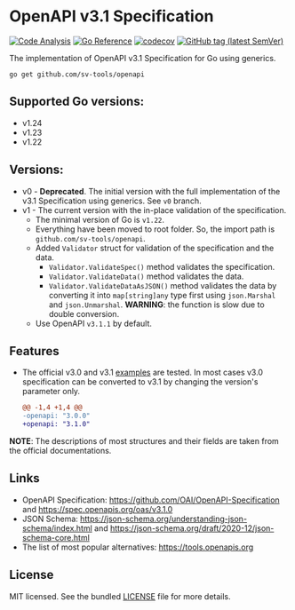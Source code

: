 # OpenAPI v3.1 Specification

[![Code Analysis](https://github.com/sv-tools/openapi/actions/workflows/code.yaml/badge.svg)](https://github.com/sv-tools/openapi/actions/workflows/code.yaml)
[![Go Reference](https://pkg.go.dev/badge/github.com/sv-tools/openapi.svg)](https://pkg.go.dev/github.com/sv-tools/openapi)
[![codecov](https://codecov.io/gh/sv-tools/openapi/branch/main/graph/badge.svg?token=0XVOTDR1CW)](https://codecov.io/gh/sv-tools/openapi)
[![GitHub tag (latest SemVer)](https://img.shields.io/github/v/tag/sv-tools/openapi?style=flat)](https://github.com/sv-tools/openapi/releases)

The implementation of OpenAPI v3.1 Specification for Go using generics.

```shell
go get github.com/sv-tools/openapi
```

## Supported Go versions:

* v1.24
* v1.23
* v1.22

## Versions:

* v0 - **Deprecated**. The initial version with the full implementation of the v3.1 Specification using generics. See `v0` branch.
* v1 - The current version with the in-place validation of the specification. 
  * The minimal version of Go is `v1.22`.
  * Everything have been moved to root folder. So, the import path is `github.com/sv-tools/openapi`.
  * Added `Validator` struct for validation of the specification and the data.
    * `Validator.ValidateSpec()` method validates the specification.
    * `Validator.ValidateData()` method validates the data.
    * `Validator.ValidateDataAsJSON()` method validates the data by converting it into `map[string]any` type first using `json.Marshal` and `json.Unmarshal`. 
      **WARNING**: the function is slow due to double conversion.
  * Use OpenAPI `v3.1.1` by default.

## Features

* The official v3.0 and v3.1 [examples](https://github.com/OAI/OpenAPI-Specification/tree/main/examples) are tested.
  In most cases v3.0 specification can be converted to v3.1 by changing the version's parameter only.
  ```diff
  @@ -1,4 +1,4 @@
  -openapi: "3.0.0"
  +openapi: "3.1.0"
  ```

**NOTE**: The descriptions of most structures and their fields are taken from the official documentations.

## Links

* OpenAPI Specification: <https://github.com/OAI/OpenAPI-Specification> and <https://spec.openapis.org/oas/v3.1.0>
* JSON Schema: <https://json-schema.org/understanding-json-schema/index.html> and <https://json-schema.org/draft/2020-12/json-schema-core.html>
* The list of most popular alternatives: <https://tools.openapis.org>

## License

MIT licensed. See the bundled [LICENSE](LICENSE) file for more details.
